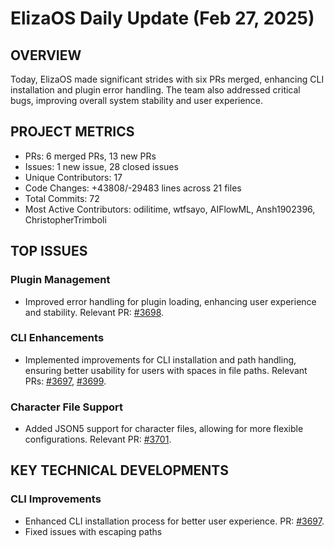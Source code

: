# ElizaOS Daily Update (Feb 27, 2025)

## OVERVIEW 
Today, ElizaOS made significant strides with six PRs merged, enhancing CLI installation and plugin error handling. The team also addressed critical bugs, improving overall system stability and user experience.

## PROJECT METRICS
- PRs: 6 merged PRs, 13 new PRs
- Issues: 1 new issue, 28 closed issues
- Unique Contributors: 17
- Code Changes: +43808/-29483 lines across 21 files
- Total Commits: 72
- Most Active Contributors: odilitime, wtfsayo, AIFlowML, Ansh1902396, ChristopherTrimboli

## TOP ISSUES
### Plugin Management
- Improved error handling for plugin loading, enhancing user experience and stability. Relevant PR: [#3698](https://github.com/elizaos/eliza/pull/3698).

### CLI Enhancements
- Implemented improvements for CLI installation and path handling, ensuring better usability for users with spaces in file paths. Relevant PRs: [#3697](https://github.com/elizaos/eliza/pull/3697), [#3699](https://github.com/elizaos/eliza/pull/3699).

### Character File Support
- Added JSON5 support for character files, allowing for more flexible configurations. Relevant PR: [#3701](https://github.com/elizaos/eliza/pull/3701).

## KEY TECHNICAL DEVELOPMENTS
### CLI Improvements
- Enhanced CLI installation process for better user experience. PR: [#3697](https://github.com/elizaos/eliza/pull/3697).
- Fixed issues with escaping paths